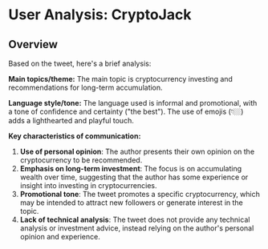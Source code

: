 # User Analysis: CryptoJack

## Overview

Based on the tweet, here's a brief analysis:

**Main topics/theme:**
The main topic is cryptocurrency investing and recommendations for long-term accumulation.

**Language style/tone:**
The language used is informal and promotional, with a tone of confidence and certainty ("the best"). The use of emojis (👇🏼) adds a lighthearted and playful touch.

**Key characteristics of communication:**

1. **Use of personal opinion**: The author presents their own opinion on the cryptocurrency to be recommended.
2. **Emphasis on long-term investment**: The focus is on accumulating wealth over time, suggesting that the author has some experience or insight into investing in cryptocurrencies.
3. **Promotional tone**: The tweet promotes a specific cryptocurrency, which may be intended to attract new followers or generate interest in the topic.
4. **Lack of technical analysis**: The tweet does not provide any technical analysis or investment advice, instead relying on the author's personal opinion and experience.